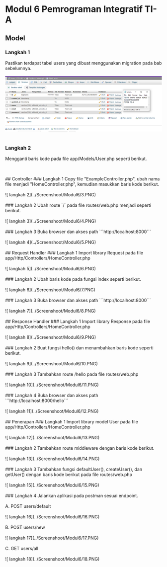 # Modul 6 Pemrograman Integratif TI-A
  
## Model
### Langkah 1
Pastikan terdapat tabel users yang dibuat menggunakan migration pada bab sebelumnya. <br /><br />
![ langkah 1](../Screenshoot/Modul6/1.PNG) <br /><br />

### Langkah 2
Mengganti baris kode pada file app/Models/User.php seperti berikut. <br /><br />
<?php
namespace App\Models;
use Illuminate\Database\Eloquent\Model;
cla User extends Model
{
/**
* The attributes that are ma aignable.
*
* @var array
/
protected $fillable = [ 'name', 'email', 'paword'];
/**
The attributes excluded from the model's JSON form.
*
* @var array
*/
protected $hidden = [];
}
![ langkah 1](../Screenshoot/Modul6/2.PNG) <br /><br />

## Controller
### Langkah 1
Copy file "ExampleController.php", ubah nama file menjadi "HomeController.php", kemudian masukkan baris kode berikut. <br /><br />
![ langkah 2](../Screenshoot/Modul6/3.PNG) <br /><br />

### Langkah 2
Ubah route `/` pada file routes/web.php menjadi seperti berikut. <br /><br />
![ langkah 3](../Screenshoot/Modul6/4.PNG) <br /><br />

### Langkah 3
Buka browser dan akses path ```http://localhost:8000``` <br /><br />
![ langkah 4](../Screenshoot/Modul6/5.PNG) <br /><br />

## Request Handler
### Langkah 1
Import library Request pada file app/Http/Controllers/HomeController.php <br /><br />
![ langkah 5](../Screenshoot/Modul6/6.PNG) <br /><br />

### Langkah 2
Ubah baris kode pada fungsi index seperti berikut. <br /><br />
![ langkah 6](../Screenshoot/Modul6/7.PNG) <br /><br />

### Langkah 3
Buka browser dan akses path ```http://localhost:8000``` <br /><br />
![ langkah 7](../Screenshoot/Modul6/8.PNG) <br /><br />

## Response Handler
### Langkah 1
Import library Response pada file app/Http/Controllers/HomeController.php <br /><br />
![ langkah 8](../Screenshoot/Modul6/9.PNG) <br /><br />

### Langkah 2
Buat fungsi hello() dan menambahkan baris kode seperti berikut. <br /><br />
![ langkah 9](../Screenshoot/Modul6/10.PNG) <br /><br />

### Langkah 3
Tambahkan route /hello pada file routes/web.php <br /><br />
![ langkah 10](../Screenshoot/Modul6/11.PNG) <br /><br />

### Langkah 4
Buka browser dan akses path ```http://localhost:8000/hello``` <br /><br />
![ langkah 11](../Screenshoot/Modul6/12.PNG) <br /><br />

## Penerapan
### Langkah 1
Import library model User pada file app/Http/Controllers/HomeController.php <br /><br />
![ langkah 12](../Screenshoot/Modul6/13.PNG) <br /><br />

### Langkah 2
Tambahkan route middleware dengan baris kode berikut. <br /><br />
![ langkah 13](../Screenshoot/Modul6/14.PNG) <br /><br />


### Langkah 3
Tambahkan fungsi defaultUser(), createUser(), dan getUser() dengan baris kode berikut pada file routes/web.php <br /><br />
![ langkah 15](../Screenshoot/Modul6/15.PNG) <br /><br />

### Langkah 4
Jalankan aplikasi pada postman sesuai endpoint. <br /><br />
A. POST users/default <br /><br />
![ langkah 16](../Screenshoot/Modul6/16.PNG) <br /><br />
B. POST users/new <br /><br />
![ langkah 17](../Screenshoot/Modul6/17.PNG) <br /><br />
C. GET users/all <br /><br />
![ langkah 18](../Screenshoot/Modul6/18.PNG) <br /><br />
